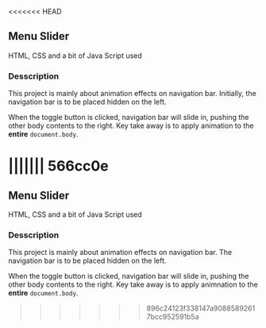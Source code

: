 <<<<<<< HEAD
## Menu Slider

HTML, CSS and a bit of Java Script used

### Desscription

This project is mainly about animation effects on navigation bar.
Initially, the navigation bar is to be placed hidden on the left.

When the toggle button is clicked, navigation bar will slide in, pushing the other body contents to the right.
Key take away is to apply animation to the **entire** `document.body`.

||||||| 566cc0e
=======
## Menu Slider

HTML, CSS and a bit of Java Script used

### Desscription

This project is mainly about animation effects on navigation bar.
The navigation bar is to be placed hidden on the left.

When the toggle button is clicked, navigation bar will slide in, pushing the other body contents to the right.
Key take away is to apply animnation to the **entire** `document.body`.

>>>>>>> 896c24123f338147a90885892617bcc952591b5a

